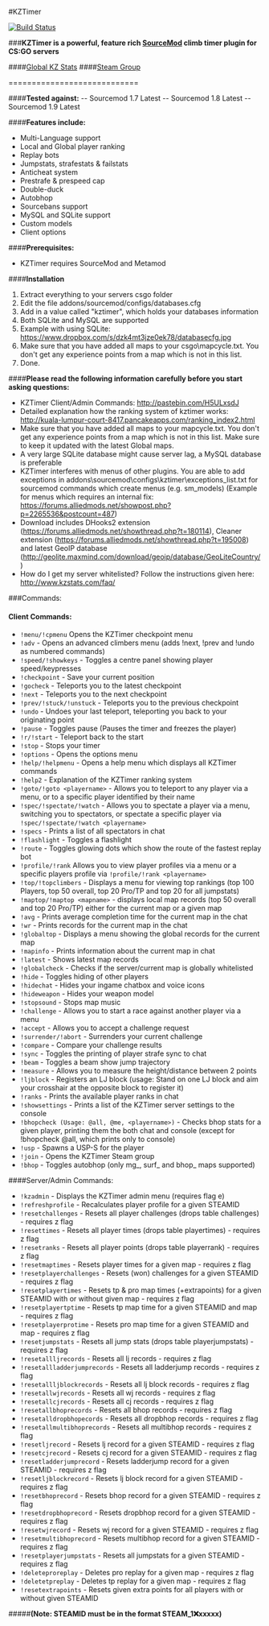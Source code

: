 #KZTimer

[![Build Status](https://travis-ci.org/klyve/KZTimerGlobal.svg?branch=master)](https://travis-ci.org/klyve/KZTimerGlobal)


###**KZTimer is a powerful, feature rich [SourceMod](http://www.sourcemod.net/) climb timer plugin for CS:GO servers**

####[Global KZ Stats](http://kzstats.com)
####[Steam Group](http://steamcommunity.com/groups/KZTimerOfficial)

============================

####**Tested against:**
 -- Sourcemod 1.7 Latest
 -- Sourcemod 1.8 Latest
 -- Sourcemod 1.9 Latest

####**Features include:**
- Multi-Language support
- Local and Global player ranking
- Replay bots
- Jumpstats, strafestats & failstats
- Anticheat system
- Prestrafe & prespeed cap
- Double-duck
- Autobhop
- Sourcebans support
- MySQL and SQLite support
- Custom models
- Client options

####**Prerequisites:**
- KZTimer requires SourceMod and Metamod

####**Installation**
 1. Extract everything to your servers csgo folder
 2. Edit the file addons/sourcemod/configs/databases.cfg
 3. Add in a value called "kztimer", which holds your databases information
 4. Both SQLite and MySQL are supported
 5. Example with using SQLite: https://www.dropbox.com/s/dzk4mt3jze0ek78/databasecfg.jpg
 6. Make sure that you have added all maps to your csgo\mapcycle.txt. You don't get any experience points from a map which is not in this list.
 7. Done.

####**Please read the following information carefully before you start asking questions:**
- KZTimer Client/Admin Commands: http://pastebin.com/H5ULxsdJ
- Detailed explanation how the ranking system of kztimer works: http://kuala-lumpur-court-8417.pancakeapps.com/ranking_index2.html
- Make sure that you have added all maps to your mapcycle.txt. You don't get any experience points from a map which is not in this list. Make sure to keep it updated with the latest Global maps.
- A very large SQLite database might cause server lag, a MySQL database is preferable
- KZTimer interferes with menus of other plugins. You are able to add exceptions in addons\sourcemod\configs\kztimer\exceptions_list.txt for sourcemod commands which create menus (e.g. sm_models)
(Example for menus which requires an internal fix: https://forums.alliedmods.net/showpost.php?p=2265536&postcount=487)
- Download includes DHooks2 extension (https://forums.alliedmods.net/showthread.php?t=180114), Cleaner extension (https://forums.alliedmods.net/showthread.php?t=195008)  and latest GeoIP database (http://geolite.maxmind.com/download/geoip/database/GeoLiteCountry/)
- How do I get my server whitelisted? Follow the instructions given here: http://www.kzstats.com/faq/

###Commands:
#### Client Commands:
- ``!menu/!cpmenu`` Opens the KZTimer checkpoint menu
- ``!adv`` - Opens an advanced climbers menu (adds !next, !prev and !undo as numbered commands)
- ``!speed/!showkeys`` - Toggles a centre panel showing player speed/keypresses
- ``!checkpoint`` - Save your current position
- ``!gocheck`` - Teleports you to the latest checkpoint
- ``!next`` - Teleports you to the next checkpoint
- ``!prev/!stuck/!unstuck`` - Teleports you to the previous checkpoint
- ``!undo`` - Undoes your last teleport, teleporting you back to your originating point
- ``!pause`` - Toggles pause (Pauses the timer and freezes the player)
- ``!r/!start`` - Teleport back to the start
- ``!stop`` - Stops your timer
- ``!options`` - Opens the options menu
- ``!help/!helpmenu`` - Opens a help menu which displays all KZTimer commands
- ``!help2`` - Explanation of the KZTimer ranking system
- ``!goto/!goto <playername>`` - Allows you to teleport to any player via a menu, or to a specific player identified by their name
- ``!spec/!spectate/!watch`` - Allows you to spectate a player via a menu, switching you to spectators, or spectate a specific player  via ``!spec/!spectate/!watch <playername>``
- ``!specs`` - Prints a list of all spectators in chat
- ``!flashlight`` - Toggles a flashlight
- ``!route`` - Toggles glowing dots which show the route of the fastest replay bot
- ``!profile/!rank`` Allows you to view player profiles via a menu or a specific players profile via ``!profile/!rank <playername>``
- ``!top/!topclimbers`` - Displays a menu for viewing top rankings (top 100 Players, top 50 overall, top 20 Pro/TP and top 20 for all jumpstats)
- ``!maptop/!maptop <mapname>`` - displays local map records (top 50 overall and top 20 Pro/TP) either for the current map or a given map
- ``!avg`` - Prints average completion time for the current map in the chat
- ``!wr`` - Prints records for the current map in the chat
- ``!globaltop`` - Displays a menu showing the global records for the current map
- ``!mapinfo`` - Prints information about the current map in chat
- ``!latest`` - Shows latest map records
- ``!globalcheck`` - Checks if the server/current map is globally whitelisted
- ``!hide`` - Toggles hiding of other players
- ``!hidechat`` - Hides your ingame chatbox and voice icons
- ``!hideweapon`` - Hides your weapon model
- ``!stopsound`` - Stops map music
- ``!challenge`` - Allows you to start a race against another player via a menu
- ``!accept`` - Allows you to accept a challenge request
- ``!surrender/!abort`` - Surrenders your current challenge
- ``!compare`` - Compare your challenge results
- ``!sync`` - Toggles the printing of player strafe sync to chat
- ``!beam`` - Toggles a beam show jump trajectory
- ``!measure`` - Allows you to measure the height/distance between 2 points
- ``!ljblock`` - Registers an LJ block (usage: Stand on one LJ block and aim your crosshair at the opposite block to register it)
- ``!ranks`` - Prints the available player ranks in chat
- ``!showsettings`` - Prints a list of the KZTimer server settings to the console
- ``!bhopcheck (Usage: @all, @me, <playername>)`` - Checks bhop stats for a given player, printing them the both chat and console (except for !bhopcheck @all, which prints only to console)
- ``!usp`` - Spawns a USP-S for the player
- ``!join`` - Opens the KZTimer Steam group
- ``!bhop`` - Toggles autobhop (only mg_, surf_ and bhop_ maps supported)


####Server/Admin Commands:

- ``!kzadmin`` - Displays the KZTimer admin menu  (requires flag e)
- ``!refreshprofile`` - Recalculates player profile for a given STEAMID
- ``!resetchallenges`` - Resets all player challenges (drops table challenges) - requires z flag
- ``!resettimes`` - Resets all player times (drops table playertimes) - requires z flag
- ``!resetranks`` - Resets all player points (drops table playerrank) - requires z flag
- ``!resetmaptimes`` - Resets player times for a given map - requires z flag
- ``!resetplayerchallenges`` - Resets (won) challenges for a given STEAMID - requires z flag
- ``!resetplayertimes`` - Resets tp & pro map times (+extrapoints) for a given STEAMID with or without given map - requires z flag
- ``!resetplayertptime`` - Resets tp map time for a given STEAMID and map - requires z flag
- ``!resetplayerprotime`` - Resets pro map time for a given STEAMID and map - requires z flag
- ``!resetjumpstats`` - Resets all jump stats (drops table playerjumpstats) - requires z flag    
- ``!resetallljrecords`` - Resets all lj records - requires z flag
- ``!resetallladderjumprecords`` - Resets all ladderjump records - requires z flag
- ``!resetallljblockrecords`` - Resets all lj block records - requires z flag
- ``!resetallwjrecords`` - Resets all wj records - requires z flag
- ``!resetallcjrecords`` - Resets all cj records - requires z flag
- ``!resetallbhoprecords`` - Resets all bhop records - requires z flag
- ``!resetalldropbhopecords`` - Resets all dropbhop records - requires z flag
- ``!resetallmultibhoprecords`` - Resets all multibhop records - requires z flag
- ``!resetljrecord`` - Resets lj record for a given STEAMID - requires z flag
- ``!resetcjrecord`` - Resets cj record for a given STEAMID - requires z flag
- ``!resetladderjumprecord`` - Resets ladderjump record for a given STEAMID - requires z flag
- ``!resetljblockrecord`` - Resets lj block record for a given STEAMID - requires z flag
- ``!resetbhoprecord`` - Resets bhop record for a given STEAMID - requires z flag  
- ``!resetdropbhoprecord`` - Resets dropbhop record for a given STEAMID - requires z flag
- ``!resetwjrecord`` - Resets wj record for a given STEAMID - requires z flag  
- ``!resetmultibhoprecord`` - Resets multibhop record for a given STEAMID - requires z flag
- ``!resetplayerjumpstats`` - Resets all jumpstats for a given STEAMID - requires z flag
- ``!deleteproreplay`` - Deletes pro replay for a given map - requires z flag
- ``!deletetpreplay`` - Deletes tp replay for a given map - requires z flag  
- ``!resetextrapoints`` - Resets given extra points for all players with or without given STEAMID

#####**(Note: STEAMID must be in the format STEAM_1:x:xxxxx)**
